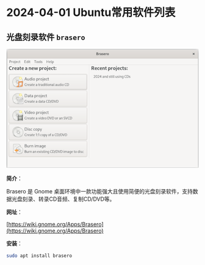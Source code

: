 # 2024-04-01 Ubuntu常用软件列表

## 光盘刻录软件 `brasero`

![软件截图](../images/brasero.png)

**简介**：

Brasero 是 Gnome 桌面环境中一款功能强大且使用简便的光盘刻录软件，支持数据光盘刻录、转录CD音频、复制CD/DVD等。

**网址**：

[https://wiki.gnome.org/Apps/Brasero](https://wiki.gnome.org/Apps/Brasero)

**安装**：

```bash
sudo apt install brasero
```


